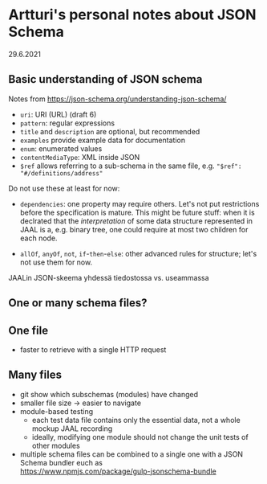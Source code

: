 # Artturi's personal notes about JSON Schema
29.6.2021

## Basic understanding of JSON schema

Notes from https://json-schema.org/understanding-json-schema/

- `uri`: URI (URL)  (draft 6)
- `pattern`: regular expressions
- `title` and `description` are optional, but recommended
- `examples` provide example data for documentation
- `enum`: enumerated values
- `contentMediaType`: XML inside JSON
- `$ref` allows referring to a sub-schema in the same file, e.g.
       `"$ref": "#/definitions/address"`

Do not use these at least for now:
- `dependencies`: one property may require others. Let's not put restrictions
before the specification is mature. This might be future stuff:  when it is
declrated that the *interpretation* of some data structure represented in
JAAL is a, e.g. binary tree, one could require at most two children for each
node.

- `allOf`, `anyOf`, `not`, `if`-`then`-`else`: other advanced rules for
  structure; let's not use them for now.

JAALin JSON-skeema yhdessä tiedostossa vs. useammassa

## One or many schema files?

One file
--------
+ faster to retrieve with a single HTTP request

Many files
----------------
+ git show which subschemas (modules) have changed
+ smaller file size -> easier to navigate
+ module-based testing
  + each test data file contains only the essential data, not a whole
    mockup JAAL recording
  + ideally, modifying one module should not change the unit tests of
    other modules
+ multiple schema files can be combined to a single one with a JSON
  Schema bundler euch as    
   https://www.npmjs.com/package/gulp-jsonschema-bundle
